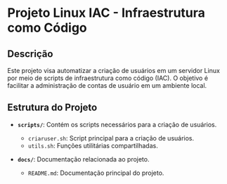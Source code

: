 # Projeto Linux IAC - Infraestrutura como Código

## Descrição
Este projeto visa automatizar a criação de usuários em um servidor Linux por meio de scripts de infraestrutura como código (IAC). O objetivo é facilitar a administração de contas de usuário em um ambiente local.

## Estrutura do Projeto
- **`scripts/`**: Contém os scripts necessários para a criação de usuários.
  - `criaruser.sh`: Script principal para a criação de usuários.
  - `utils.sh`: Funções utilitárias compartilhadas.
  
- **`docs/`**: Documentação relacionada ao projeto.
  - `README.md`: Documentação principal do projeto.


